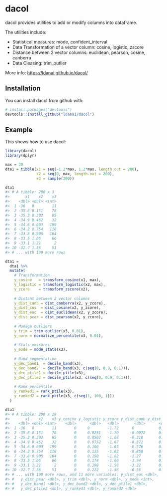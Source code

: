 
<!-- README.md is generated from README.Rmd. Please edit that file -->

# dacol

dacol provides utilities to add or modify columns into dataframe.

The utilities include:

  - Statistical measures: mode, confident\_interval
  - Data Transformation of a vector column: cosine, logistic, zscore
  - Distance between 2 vector columns: euclidean, pearson, cosine,
    canberra
  - Data Cleasing: trim\_outlier

More info: <https://ldanai.github.io/dacol/>

## Installation

You can install dacol from github with:

``` r
# install.packages("devtools")
devtools::install_github("ldanai/dacol")
```

## Example

This shows how to use dacol:

``` r
library(dacol)
library(dplyr)

max = 30
dta1 = tibble(x1 = seq(-1.2*max, 1.2*max, length.out = 200),
              x2 = seq(0, max, length.out = 200),
              x3 = sample(200))

dta1
#> # A tibble: 200 x 3
#>       x1    x2    x3
#>    <dbl> <dbl> <int>
#>  1 -36   0        11
#>  2 -35.6 0.151    78
#>  3 -35.3 0.302    85
#>  4 -34.9 0.452    32
#>  5 -34.6 0.603   199
#>  6 -34.2 0.754   118
#>  7 -33.8 0.905   164
#>  8 -33.5 1.06     66
#>  9 -33.1 1.21      2
#> 10 -32.7 1.36     51
#> # ... with 190 more rows

dta1 = 
  dta1 %>% 
  mutate(
    # Transformation
    y_cosine   = transform_cosine(x1, max),
    y_logistic = transform_logistic(x2, max),
    y_zcore    = transform_zscore(x2),
    
    # Distant between 2 vector columns
    y_dist_canb = dist_canberra(x2, y_zcore),
    y_dist_cos  = dist_cosine(x2, y_zcore),
    y_dist_euc  = dist_euclidean(x2, y_zcore),
    y_dist_pear = dist_pearson(x2, y_zcore),
    
    # Manage outliers
    y_trim = trim_outlier(x3, 0.01),
    y_norm = normalize_percentile(x3, 0.01),
    
    # Stats measures
    y_mode = mode_stats(x3),
    
    # Band segmentation
    y_dec_band1  = decile_band(x3),
    y_dec_band2  = decile_band(x3, c(seq(0, 0.9, 0.1))),
    y_dec_ptile1 = decile_ptile(x3),
    y_dec_ptile2 = decile_ptile(x3, c(seq(0, 0.9, 0.1))),
    
    # Rank percentile
    y_ranked1 = rank_ptile(x3), 
    y_ranked2 = rank_ptile(x3, c(seq(1, 100, 1))) 
  )

dta1
#> # A tibble: 200 x 19
#>       x1    x2    x3 y_cosine y_logistic y_zcore y_dist_canb y_dist_cos
#>    <dbl> <dbl> <int>    <dbl>      <dbl>   <dbl>       <dbl>      <dbl>
#>  1 -36   0        11        0     0        -1.72      0           0.498
#>  2 -35.6 0.151    78        0     0.0251   -1.70     -0.0972      0.498
#>  3 -35.3 0.302    85        0     0.0502   -1.68     -0.218       0.498
#>  4 -34.9 0.452    32        0     0.0752   -1.67     -0.372       0.498
#>  5 -34.6 0.603   199        0     0.100    -1.65     -0.576       0.498
#>  6 -34.2 0.754   118        0     0.125    -1.63     -0.858       0.498
#>  7 -33.8 0.905   164        0     0.150    -1.62     -1.27        0.498
#>  8 -33.5 1.06     66        0     0.174    -1.60     -1.94        0.498
#>  9 -33.1 1.21      2        0     0.198    -1.58     -3.22        0.498
#> 10 -32.7 1.36     51        0     0.222    -1.56     -6.56        0.498
#> # ... with 190 more rows, and 11 more variables: y_dist_euc <dbl>,
#> #   y_dist_pear <dbl>, y_trim <dbl>, y_norm <dbl>, y_mode <int>,
#> #   y_dec_band1 <dbl>, y_dec_band2 <dbl>, y_dec_ptile1 <dbl>,
#> #   y_dec_ptile2 <dbl>, y_ranked1 <dbl>, y_ranked2 <dbl>
```
